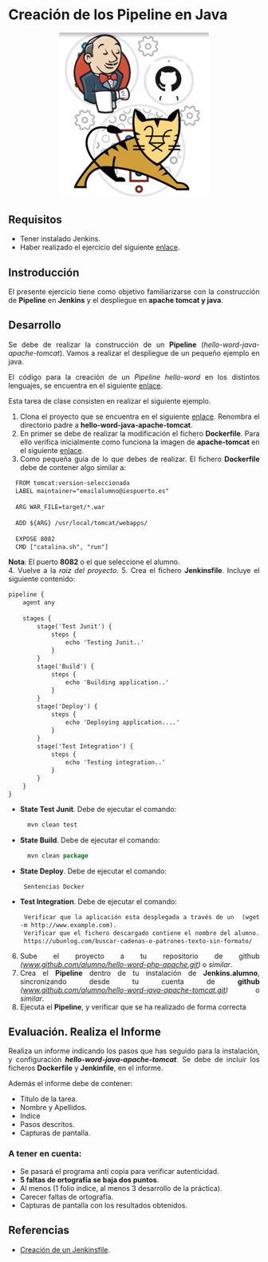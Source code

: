 <div align="justify">

# Creación de los Pipeline en Java

<div align="center">
  <img src="img/jenkis-apache-github.png" width="300px" />
</div>

## Requisitos

- Tener instalado Jenkins.
- Haber realizado el ejercicio del siguiente [enlace](https://github.com/jpexposito/docencia/blob/master/DPL/ARQUITECTURAS/tareas/despliegue-jsp-apache-tomcat.md).

## Instroducción

  El presente ejercicio tiene como objetivo familiarizarse con la construcción de __Pipeline__ en __Jenkins__ y el despliegue en __apache tomcat y java__.

## Desarrollo

  Se debe de realizar la construcción de un __Pipeline__ (_hello-word-java-apache-tomcat_). Vamos a realizar el despliegue de un pequeño ejemplo en java.

  El código para la creación de un _Pipeline hello-word_ en los distintos lenguajes, se encuentra en el siguiente [enlace](../PIPELINE-JENKINS.md).

  Esta tarea de clase consisten en realizar el siguiente ejemplo.

  1. Clona el proyecto que se encuentra en el siguiente [enlace](https://github.com/jpexposito/docencia/tree/master/COMUN/ejemplos/java/app-web-demo).
  Renombra el directorio padre a __hello-word-java-apache-tomcat__.
  2. En primer se debe de realizar la modificación el fichero __Dockerfile__. Para ello verifica inicialmente como funciona la imagen de __apache-tomcat__ en el siguiente [enlace](https://hub.docker.com/_/tomcat).
  3. Como pequeña guia de lo que debes de realizar. El fichero __Dockerfile__ debe de contener algo similar a:

  ```
    FROM tomcat:version-seleccionada
    LABEL maintainer="emailalumno@iespuerto.es"

    ARG WAR_FILE=target/*.war

    ADD ${ARG} /usr/local/tomcat/webapps/

    EXPOSE 8082
    CMD ["catalina.sh", "run"]
  ```
__Nota__: El puerto __8082__ o el que seleccione el alumno.    
  4. Vuelve a la _raiz del proyecto_.
  5. Crea el fichero __Jenkinsfile__. Incluye el siguiente contenido:

  ```
  pipeline {
      agent any

      stages {
          stage('Test Junit') {
              steps {
                  echo 'Testing Junit..'
              }
          }
          stage('Build') {
              steps {
                  echo 'Building application..'
              }
          }
          stage('Deploy') {
              steps {
                  echo 'Deploying application....'
              }
          }
          stage('Test Integration') {
              steps {
                  echo 'Testing integration..'
              }
          }
      }
  }
  ```
  - __State Test Junit__. Debe de ejecutar el comando:

    ```java
      mvn clean test
    ```

  - __State Build__. Debe de ejecutar el comando:

    ```java
      mvn clean package
    ```

  - __State Deploy__. Debe de ejecutar el comando:

    ```
     Sentencias Docker
    ```

  - __Test Integration__. Debe de ejecutar el comando:

    ```
     Verificar que la aplicación esta desplegada a través de un  (wget -m http://www.example.com).
     Verificar que el fichero descargado contiene el nombre del alumno.
     https://ubunlog.com/buscar-cadenas-o-patrones-texto-sin-formato/
    ```

  6. Sube el proyecto a tu repositorio de github _(www.github.com/alumno/hello-word-php-apache.git)_ o _similar_.
  7. Crea el __Pipeline__ dentro de tu instalación de __Jenkins.alumno__, sincronizando desde tu cuenta de __github__ _(www.github.com/alumno/hello-word-java-apache-tomcat.git)_ o _similar_.
  8. Ejecuta el __Pipeline__, y verificar que se ha realizado de forma correcta

## Evaluación. Realiza el Informe

  Realiza un informe indicando los pasos que has seguido para la instalación, y configuración  ___hello-word-java-apache-tomcat___. Se debe de incluir los ficheros __Dockerfile__ y __Jenkinfile__, en el informe.

  Además el informe debe de contener:
   - Titulo de la tarea.
   - Nombre y Apellidos.
   - Indice
   - Pasos descritos.
   - Capturas de pantalla.

### A tener en cuenta:

  - Se pasará el programa antí copia para verificar autenticidad.
  - __5 faltas de ortografía se baja dos puntos__.
  - Al menos (1 folio indice, al menos 3 desarrollo de la práctica).
  - Carecer faltas de ortografía.
  - Capturas de pantalla con los resultados obtenidos.

## Referencias
  - [Creación de un Jenkinsfile](https://www.jenkins.io/doc/book/pipeline/jenkinsfile/).




</div>
